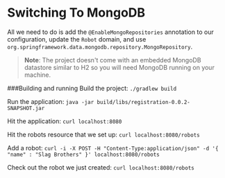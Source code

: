 Switching To MongoDB
===
All we need to do is add the `@EnableMongoRepositories` annotation to our configuration, update the `Robot` domain, and use `org.springframework.data.mongodb.repository.MongoRepository`.

> **Note**: The project doesn't come with an embedded MongoDB datastore similar to H2 so you will need MongoDB running on your machine.

###Building and running
Build the project:
`./gradlew build`

Run the application:
`java -jar build/libs/registration-0.0.2-SNAPSHOT.jar`

Hit the application:
`curl localhost:8080`

Hit the robots resource that we set up:
`curl localhost:8080/robots`

Add a robot:
`curl -i -X POST -H "Content-Type:application/json" -d '{  "name" : "Slag Brothers" }' localhost:8080/robots`

Check out the robot we just created:
`curl localhost:8080/robots`
